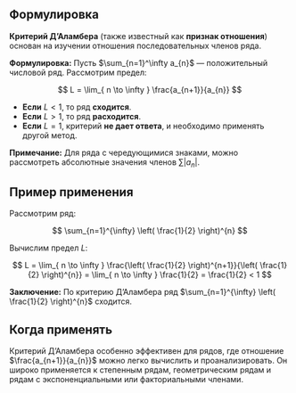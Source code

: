 ## Формулировка

**Критерий Д’Аламбера** (также известный как **признак отношения**) основан на изучении отношения последовательных членов ряда.

**Формулировка:** Пусть $\sum_{n=1}^\infty a_{n}$ — положительный числовой ряд. Рассмотрим предел:

$$
L = \lim_{ n \to \infty } \frac{a_{n+1}}{a_{n}}
$$

- **Если** $L < 1$, то ряд **сходится**.
- **Если** $L > 1$, то ряд **расходится**.
- **Если** $L = 1$, критерий **не дает ответа**, и необходимо применять другой метод.

**Примечание:** Для ряда с чередующимися знаками, можно рассмотреть абсолютные значения членов $\sum |a_{n}|$.

## Пример применения

Рассмотрим ряд:

$$
\sum_{n=1}^{\infty} \left( \frac{1}{2} \right)^{n}
$$

Вычислим предел $L$:

$$
L = \lim_{ n \to \infty } \frac{\left( \frac{1}{2} \right)^{n+1}}{\left( \frac{1}{2} \right)^{n}} = \lim_{ n \to \infty } \frac{1}{2} = \frac{1}{2} < 1
$$

**Заключение:** По критерию Д’Аламбера ряд $\sum_{n=1}^{\infty} \left( \frac{1}{2} \right)^{n}$ сходится.

## Когда применять

Критерий Д’Аламбера особенно эффективен для рядов, где отношение ​​$\frac{a_{n+1}}{a_{n}}$ можно легко вычислить и проанализировать. Он широко применяется к степенным рядам, геометрическим рядам и рядам с экспоненциальными или факториальными членами.
